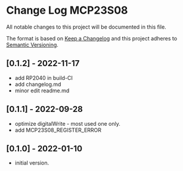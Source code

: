 # Change Log MCP23S08

All notable changes to this project will be documented in this file.

The format is based on [Keep a Changelog](http://keepachangelog.com/)
and this project adheres to [Semantic Versioning](http://semver.org/).


## [0.1.2] - 2022-11-17
- add RP2040 in build-CI
- add changelog.md
- minor edit readme.md


## [0.1.1] - 2022-09-28
- optimize digitalWrite - most used one only.
- add MCP23S08_REGISTER_ERROR

## [0.1.0] - 2022-01-10
- initial version.


